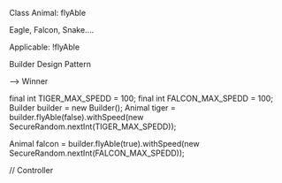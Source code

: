 Class Animal: flyAble

Eagle, Falcon, Snake....

Applicable: !flyAble

Builder Design Pattern

--> Winner

final int TIGER_MAX_SPEDD = 100;
final int FALCON_MAX_SPEDD = 100;
Builder builder = new Builder();
Animal tiger =
builder.flyAble(false).withSpeed(new SecureRandom.nextInt(TIGER_MAX_SPEDD));

Animal falcon =
builder.flyAble(true).withSpeed(new SecureRandom.nextInt(FALCON_MAX_SPEDD));

// Controller